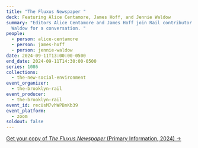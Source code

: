 ```yaml
---
title: "The Fluxus Newspaper "
deck: Featuring Alice Centamore, James Hoff, and Jennie Waldow
summary: "Editors Alice Centamore and James Hoff join Rail contributor Jennie
  Waldow for a conversation. "
people:
  - person: alice-centamore
  - person: james-hoff
  - person: jennie-waldow
date: 2024-09-11T13:00:00-0500
end_date: 2024-09-11T14:30:00-0500
series: 1086
collections:
  - the-new-social-environment
event_organizer:
  - the-brooklyn-rail
event_producer:
  - the-brooklyn-rail
event_id: recUsM7vhWPBnKb39
event_platform:
  - zoom
soldout: false
---
```

[G﻿et your copy of *The Fluxus Newspaper* (Primary Information, 2024) →](https://primaryinformation.org/product/the-fluxus-newspaper/)